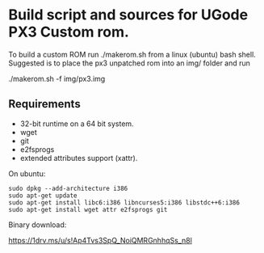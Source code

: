 # Build script and sources for UGode PX3 Custom rom.

To build a custom ROM run ./makerom.sh from a linux (ubuntu) bash shell. Suggested is to place the px3 unpatched rom into an img/ folder and run

./makerom.sh -f img/px3.img

## Requirements

* 32-bit runtime on a 64 bit system.
* wget
* git
* e2fsprogs
* extended attributes support (xattr).

On ubuntu:

```
sudo dpkg --add-architecture i386
sudo apt-get update
sudo apt-get install libc6:i386 libncurses5:i386 libstdc++6:i386
sudo apt-get install wget attr e2fsprogs git
```

Binary download:

https://1drv.ms/u/s!Ap4Tvs3SpQ_NoiQMRGnhhqSs_n8l

